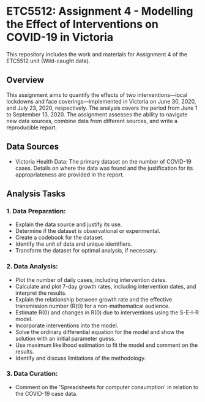 # ETC5512: Assignment 4 - Modelling the Effect of Interventions on COVID-19 in Victoria

This repository includes the work and materials for Assignment 4 of the ETC5512 unit (Wild-caught data).

## Overview
This assignment aims to quantify the effects of two interventions—local lockdowns and face coverings—implemented in Victoria on June 30, 2020, and July 23, 2020, respectively. The analysis covers the period from June 1 to September 13, 2020. The assignment assesses the ability to navigate new data sources, combine data from different sources, and write a reproducible report.

## Data Sources

- Victoria Health Data: The primary dataset on the number of COVID-19 cases. Details on where the data was found and the justification for its appropriateness are provided in the report.

## Analysis Tasks
### **1. Data Preparation:**

- Explain the data source and justify its use.
- Determine if the dataset is observational or experimental.
- Create a codebook for the dataset.
- Identify the unit of data and unique identifiers.
- Transform the dataset for optimal analysis, if necessary.

### **2. Data Analysis:**

- Plot the number of daily cases, including intervention dates.
- Calculate and plot 7-day growth rates, including intervention dates, and interpret the results.
- Explain the relationship between growth rate and the effective transmission number (R(t)) for a non-mathematical audience.
- Estimate R(0) and changes in R(0) due to interventions using the S-E-I-R model.
- Incorporate interventions into the model.
- Solve the ordinary differential equation for the model and show the solution with an initial parameter guess.
- Use maximum likelihood estimation to fit the model and comment on the results.
- Identify and discuss limitations of the methodology.

### **3. Data Curation:**

- Comment on the 'Spreadsheets for computer consumption' in relation to the COVID-19 case data.
